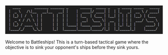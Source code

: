 ![Logo](images/Logo.png)

Welcome to Battleships! This is a turn-based tactical game where the objective is to sink your opponent's ships before they sink yours.